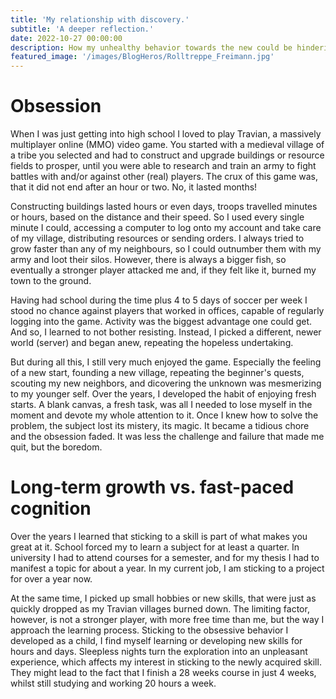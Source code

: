 ```yaml
---
title: 'My relationship with discovery.'
subtitle: 'A deeper reflection.'
date: 2022-10-27 00:00:00
description: How my unhealthy behavior towards the new could be hindering long-term interest.
featured_image: '/images/BlogHeros/Rolltreppe_Freimann.jpg'
---
```


# Obsession
When I was just getting into high school I loved to play Travian, a massively multiplayer online (MMO) video game. You started with a medieval village of a tribe you selected and had to construct and upgrade buildings or resource fields to prosper, until you were able to research and train an army to fight battles with and/or against other (real) players. The crux of this game was, that it did not end after an hour or two. No, it lasted months!

Constructing buildings lasted hours or even days, troops travelled minutes or hours, based on the distance and their speed. So I used every single minute I could, accessing a computer to log onto my account and take care of my village, distributing resources or sending orders. I always tried to grow faster than any of my neighbours, so I could outnumber them with my army and loot their silos. However, there is always a bigger fish, so eventually a stronger player attacked me and, if they felt like it, burned my town to the ground.

Having had school during the time plus 4 to 5 days of soccer per week I stood no chance against players that worked in offices, capable of regularly logging into the game. Activity was the biggest advantage one could get. And so, I learned to not bother resisting. Instead, I picked a different, newer world (server) and began anew, repeating the hopeless undertaking.

But during all this, I still very much enjoyed the game. Especially the feeling of a new start, founding a new village, repeating the beginner's quests, scouting my new neighbors, and dicovering the unknown was mesmerizing to my younger self. Over the years, I developed the habit of enjoying fresh starts. A blank canvas, a fresh task, was all I needed to lose myself in the moment and devote my whole attention to it. Once I knew how to solve the problem, the subject lost its mistery, its magic. It became a tidious chore and the obsession faded. It was less the challenge and failure that made me quit, but the boredom.

# Long-term growth vs. fast-paced cognition
Over the years I learned that sticking to a skill is part of what makes you great at it. School forced my to learn a subject for at least a quarter. In university I had to attend courses for a semester, and for my thesis I had to manifest a topic for about a year. In my current job, I am sticking to a project for over a year now.

At the same time, I picked up small hobbies or new skills, that were just as quickly dropped as my Travian villages burned down. The limiting factor, however, is not a stronger player, with more free time than me, but the way I approach the learning process.
Sticking to the obsessive behavior I developed as a child, I find myself learning or developing new skills for hours and days. Sleepless nights turn the exploration into an unpleasant experience, which affects my interest in sticking to the newly acquired skill. They might lead to the fact that I finish a 28 weeks course in just 4 weeks, whilst still studying and working 20 hours a week. 